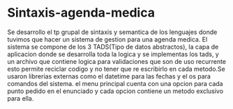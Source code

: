 # Sintaxis-agenda-medica

Se desarrollo el tp grupal de sintaxis y semantica de los lenguajes donde tuvimos que hacer un sistema de gestion para una agenda medica.
El sistema se compone de los 3 TADS(Tipo de datos abstractos), la capa de aplicacion donde se desarrolla toda la logica y se implementas los tads, y un archivo que contiene logica
para validaciones que son de uso recurrente esto permite reciclar codigo y no tener que re escribirlo en cada metodo.Se usaron librerias externas como el datetime para las fechas
y el os para comandos del sistema. el menu principal cuenta con una opcion para cada punto pedido en el enunciado y cada opcion contiene un metodo exclusivo para ella.

